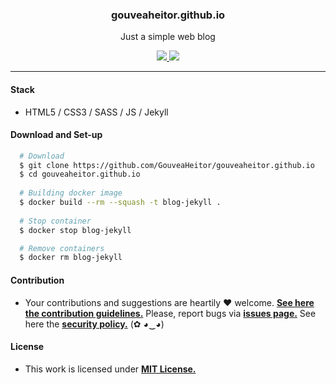 
<p align="center">
  <h3 align="center">gouveaheitor.github.io</h3>
  <p align="center">Just a simple web blog</p>

  <p align="center">
    <a href="https://github.com/GouveaHeitor/gouveaheitor.github.io/blob/master/LICENSE.md">
      <img src="https://img.shields.io/badge/license-MIT-blue.svg">
    </a>
    <a href="https://github.com/GouveaHeitor/gouveaheitor.github.io/releases">
      <img src="https://img.shields.io/badge/version-1.0-blue.svg">
    </a>
  </p>
</p>

---

#### Stack

- HTML5 / CSS3 / SASS / JS / Jekyll

#### Download and Set-up

```bash
  # Download
  $ git clone https://github.com/GouveaHeitor/gouveaheitor.github.io
  $ cd gouveaheitor.github.io
    
  # Building docker image
  $ docker build --rm --squash -t blog-jekyll .
  
  # Stop container
  $ docker stop blog-jekyll

  # Remove containers
  $ docker rm blog-jekyll
```

#### Contribution

- Your contributions and suggestions are heartily ♥ welcome. [**See here the contribution guidelines.**](/.github/CONTRIBUTING.md) Please, report bugs via [**issues page.**](https://github.com/GouveaHeitor/gouveaheitor.github.io/issues) See here the [**security policy.**](./SECURITY.md) (✿ ◕‿◕) 

#### License

- This work is licensed under [**MIT License.**](./LICENSE.md)